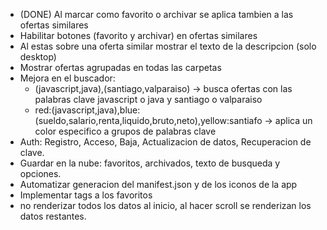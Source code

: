 * (DONE) Al marcar como favorito o archivar se aplica tambien a las ofertas similares
* Habilitar botones (favorito y archivar) en ofertas similares
* Al estas sobre una oferta similar mostrar el texto de la descripcion (solo desktop)
* Mostrar ofertas agrupadas en todas las carpetas
* Mejora en el buscador:
    * (javascript,java),(santiago,valparaiso) -> busca ofertas con las palabras clave javascript o java y santiago o valparaiso
    * red:(javascript,java),blue:(sueldo,salario,renta,liquido,bruto,neto),yellow:santiafo -> aplica un color especifico a grupos de palabras clave
* Auth: Registro, Acceso, Baja, Actualizacion de datos, Recuperacion de clave.
* Guardar en la nube: favoritos, archivados, texto de busqueda y opciones.
* Automatizar generacion del manifest.json y de los iconos de la app
* Implementar tags a los favoritos
* no renderizar todos los datos al inicio, al hacer scroll se renderizan los datos restantes.